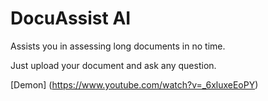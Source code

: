 # DocuAssist AI

Assists you in assessing long documents in no time.

Just upload your document and ask any question.

[Demon] (https://www.youtube.com/watch?v=_6xluxeEoPY) 
